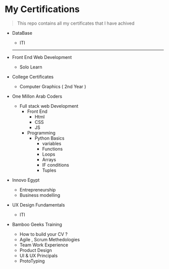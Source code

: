 # My Certifications
> This repo contains all my certificates that I have achived
> 
- DataBase
  - ITI 
  <hr>
- Front End Web Development
  - Solo Learn
  
- College Certificates
  - Computer Graphics ( 2nd Year )
  
- One Millon Arab Coders 
  - Full stack web Development
    - Front End
      - Html 
      - CSS
      -  JS
    - Programming
      - Python Basics
        - variables
        - Functions
        - Loops
        - Arrays
        - IF conditions
        - Tuples

- Innovo Egypt
  - Entrepreneurship
  - Business modelling
  
  
- UX Design Fundamentals
  - ITI

- Bamboo Geeks Training
    - How to build your CV ?
    - Agile , Scrum Methedologies
    - Team Work Experience 
    - Product Design 
    - UI & UX Principals
    - ProtoTyping
